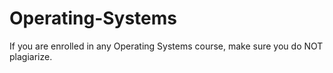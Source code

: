 # Operating-Systems
If you are enrolled in any Operating Systems course, make sure you do NOT plagiarize.
